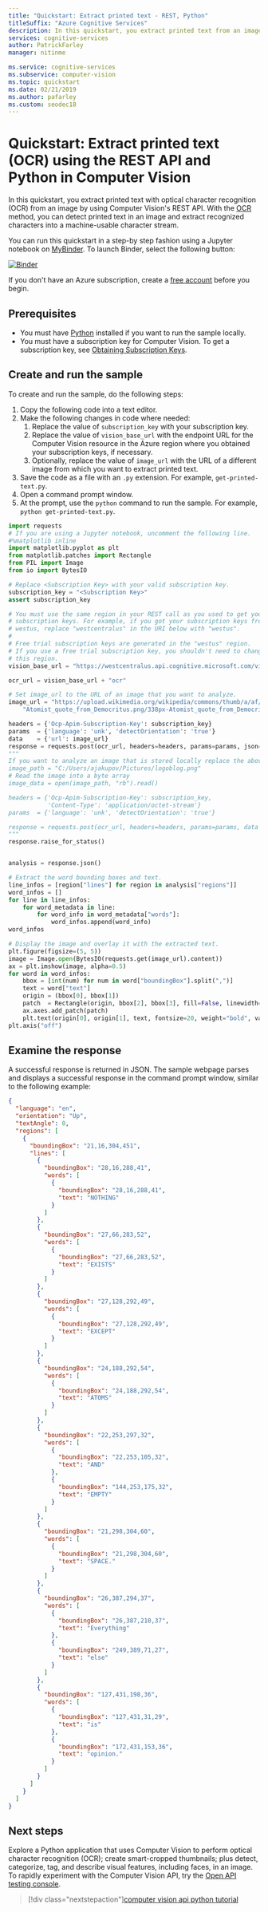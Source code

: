 ```yaml
---
title: "Quickstart: Extract printed text - REST, Python"
titleSuffix: "Azure Cognitive Services"
description: In this quickstart, you extract printed text from an image using the Computer Vision API with Python.
services: cognitive-services
author: PatrickFarley
manager: nitinme

ms.service: cognitive-services
ms.subservice: computer-vision
ms.topic: quickstart
ms.date: 02/21/2019
ms.author: pafarley
ms.custom: seodec18
---
```


# Quickstart: Extract printed text (OCR) using the REST API and Python in Computer Vision

In this quickstart, you extract printed text with optical character recognition (OCR) from an image by using Computer Vision's REST API. With the [OCR](https://westcentralus.dev.cognitive.microsoft.com/docs/services/5adf991815e1060e6355ad44/operations/56f91f2e778daf14a499e1fc) method, you can detect printed text in an image and extract recognized characters into a machine-usable character stream.

You can run this quickstart in a step-by step fashion using a Jupyter notebook on [MyBinder](https://mybinder.org). To launch Binder, select the following button:

[![Binder](https://mybinder.org/badge.svg)](https://mybinder.org/v2/gh/Microsoft/cognitive-services-notebooks/master?filepath=VisionAPI.ipynb)

If you don't have an Azure subscription, create a [free account](https://azure.microsoft.com/try/cognitive-services/) before you begin.

## Prerequisites

- You must have [Python](https://www.python.org/downloads/) installed if you want to run the sample locally.
- You must have a subscription key for Computer Vision. To get a subscription key, see [Obtaining Subscription Keys](../Vision-API-How-to-Topics/HowToSubscribe.md).

## Create and run the sample

To create and run the sample, do the following steps:

1. Copy the following code into a text editor.
1. Make the following changes in code where needed:
   1. Replace the value of `subscription_key` with your subscription key.
   1. Replace the value of `vision_base_url` with the endpoint URL for the Computer Vision resource in the Azure region where you obtained your subscription keys, if necessary.
   1. Optionally, replace the value of `image_url` with the URL of a different image from which you want to extract printed text.
1. Save the code as a file with an `.py` extension. For example, `get-printed-text.py`.
1. Open a command prompt window.
1. At the prompt, use the `python` command to run the sample. For example, `python get-printed-text.py`.

```python
import requests
# If you are using a Jupyter notebook, uncomment the following line.
#%matplotlib inline
import matplotlib.pyplot as plt
from matplotlib.patches import Rectangle
from PIL import Image
from io import BytesIO

# Replace <Subscription Key> with your valid subscription key.
subscription_key = "<Subscription Key>"
assert subscription_key

# You must use the same region in your REST call as you used to get your
# subscription keys. For example, if you got your subscription keys from
# westus, replace "westcentralus" in the URI below with "westus".
#
# Free trial subscription keys are generated in the "westus" region.
# If you use a free trial subscription key, you shouldn't need to change
# this region.
vision_base_url = "https://westcentralus.api.cognitive.microsoft.com/vision/v2.0/"

ocr_url = vision_base_url + "ocr"

# Set image_url to the URL of an image that you want to analyze.
image_url = "https://upload.wikimedia.org/wikipedia/commons/thumb/a/af/" + \
    "Atomist_quote_from_Democritus.png/338px-Atomist_quote_from_Democritus.png"

headers = {'Ocp-Apim-Subscription-Key': subscription_key}
params  = {'language': 'unk', 'detectOrientation': 'true'}
data    = {'url': image_url}
response = requests.post(ocr_url, headers=headers, params=params, json=data)
"""
If you want to analyze an image that is stored locally replace the above code snippet with the following
image_path = "C:/Users/ajakupov/Pictures/logoblog.png"
# Read the image into a byte array
image_data = open(image_path, "rb").read()

headers = {'Ocp-Apim-Subscription-Key': subscription_key,
           'Content-Type': 'application/octet-stream'}
params  = {'language': 'unk', 'detectOrientation': 'true'}

response = requests.post(ocr_url, headers=headers, params=params, data = image_data)
"""
response.raise_for_status()


analysis = response.json()

# Extract the word bounding boxes and text.
line_infos = [region["lines"] for region in analysis["regions"]]
word_infos = []
for line in line_infos:
    for word_metadata in line:
        for word_info in word_metadata["words"]:
            word_infos.append(word_info)
word_infos

# Display the image and overlay it with the extracted text.
plt.figure(figsize=(5, 5))
image = Image.open(BytesIO(requests.get(image_url).content))
ax = plt.imshow(image, alpha=0.5)
for word in word_infos:
    bbox = [int(num) for num in word["boundingBox"].split(",")]
    text = word["text"]
    origin = (bbox[0], bbox[1])
    patch  = Rectangle(origin, bbox[2], bbox[3], fill=False, linewidth=2, color='y')
    ax.axes.add_patch(patch)
    plt.text(origin[0], origin[1], text, fontsize=20, weight="bold", va="top")
plt.axis("off")
```

## Examine the response

A successful response is returned in JSON. The sample webpage parses and displays a successful response in the command prompt window, similar to the following example:

```json
{
  "language": "en",
  "orientation": "Up",
  "textAngle": 0,
  "regions": [
    {
      "boundingBox": "21,16,304,451",
      "lines": [
        {
          "boundingBox": "28,16,288,41",
          "words": [
            {
              "boundingBox": "28,16,288,41",
              "text": "NOTHING"
            }
          ]
        },
        {
          "boundingBox": "27,66,283,52",
          "words": [
            {
              "boundingBox": "27,66,283,52",
              "text": "EXISTS"
            }
          ]
        },
        {
          "boundingBox": "27,128,292,49",
          "words": [
            {
              "boundingBox": "27,128,292,49",
              "text": "EXCEPT"
            }
          ]
        },
        {
          "boundingBox": "24,188,292,54",
          "words": [
            {
              "boundingBox": "24,188,292,54",
              "text": "ATOMS"
            }
          ]
        },
        {
          "boundingBox": "22,253,297,32",
          "words": [
            {
              "boundingBox": "22,253,105,32",
              "text": "AND"
            },
            {
              "boundingBox": "144,253,175,32",
              "text": "EMPTY"
            }
          ]
        },
        {
          "boundingBox": "21,298,304,60",
          "words": [
            {
              "boundingBox": "21,298,304,60",
              "text": "SPACE."
            }
          ]
        },
        {
          "boundingBox": "26,387,294,37",
          "words": [
            {
              "boundingBox": "26,387,210,37",
              "text": "Everything"
            },
            {
              "boundingBox": "249,389,71,27",
              "text": "else"
            }
          ]
        },
        {
          "boundingBox": "127,431,198,36",
          "words": [
            {
              "boundingBox": "127,431,31,29",
              "text": "is"
            },
            {
              "boundingBox": "172,431,153,36",
              "text": "opinion."
            }
          ]
        }
      ]
    }
  ]
}
```

## Next steps

Explore a Python application that uses Computer Vision to perform optical character recognition (OCR); create smart-cropped thumbnails; plus detect, categorize, tag, and describe visual features, including faces, in an image. To rapidly experiment with the Computer Vision API, try the [Open API testing console](https://westcentralus.dev.cognitive.microsoft.com/docs/services/5adf991815e1060e6355ad44/operations/56f91f2e778daf14a499e1fa/console).

> [!div class="nextstepaction"][computer vision api python tutorial](../Tutorials/PythonTutorial.md)
